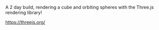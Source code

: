 A 2 day build, rendering a cube and orbiting spheres with the Three.js rendering library!

https://threejs.org/
